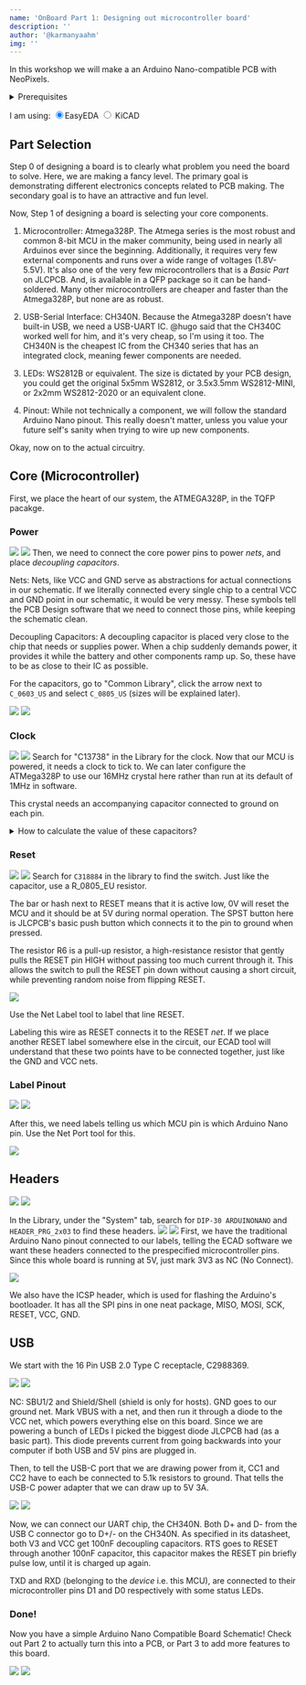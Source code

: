 ```yaml
---
name: 'OnBoard Part 1: Designing out microcontroller board'
description: ''
author: '@karmanyaahm'
img: ''
---
```


In this workshop we will make a an Arduino Nano-compatible PCB with NeoPixels.

<details>
<summary>Prerequisites</summary>
If you are not already familiar with the basics of using an ECAD tool like EasyEDA or KiCAD, check out @maggie's workshop on designing a PCB Business card:
<iframe width="560" height="315" src="https://www.youtube-nocookie.com/embed/enMtMOgimm4" title="YouTube video player" frameborder="0" allow="accelerometer; autoplay; clipboard-write; encrypted-media; gyroscope; picture-in-picture; web-share" allowfullscreen></iframe>

Recommend a KiCAD video???

In addition, the rest of the workshop assumes you know basic electronics terms like:
1. Resistor: describe resistor
2. Capacitor: describe capacitor
</details>



I am using: 
<label><input name="viewSettings" type="radio" data-to-hide=".easyeda-img" checked=true/>EasyEDA</label>
<label><input name="viewSettings" type="radio" data-to-hide=".kicad-img" /> KiCAD</label>
<script>
    // this script will hide 'data-to-hide' elements (images) when the above radio buttons are not clicked
  var style = document.createElement("style");
  document.head.appendChild(style);

  function updateStyles() {
    var str = "";
    document.querySelectorAll("input[type=radio][name=viewSettings]").forEach(function (c) {
      if (!c.checked) str += `${c.attributes["data-to-hide"].value} {display: none}\n`;
    });
    style.innerHTML = str;
  }


  document.querySelectorAll("input[type=radio][name=viewSettings]").forEach(function (c) {
    c.addEventListener("change", updateStyles);
  });

  updateStyles();
</script>

## Part Selection

Step 0 of designing a board is to clearly what problem you need the board to solve. Here, we are making a fancy level. The primary goal is demonstrating different electronics concepts related to PCB making. The secondary goal is to have an attractive and fun level.

Now, Step 1 of designing a board is selecting your core components.

1. Microcontroller: Atmega328P. The Atmega series is the most robust and common 8-bit MCU in the maker community, being used in nearly all Arduinos ever since the beginning. Additionally, it requires very few external components and runs over a wide range of voltages (1.8V-5.5V). It's also one of the very few microcontrollers that is a *Basic Part* on JLCPCB. And, is available in a QFP package so it can be hand-soldered. Many other microcontrollers are cheaper and faster than the Atmega328P, but none are as robust.

2. USB-Serial Interface: CH340N. Because the Atmega328P doesn't have built-in USB, we need a USB-UART IC. @hugo said that the CH340C worked well for him, and it's very cheap, so I'm using it too. The CH340N is the cheapest IC from the CH340 series that has an integrated clock, meaning fewer components are needed.

3. LEDs: WS2812B or equivalent. The size is dictated by your PCB design, you could get the original 5x5mm WS2812, or 3.5x3.5mm WS2812-MINI, or 2x2mm WS2812-2020 or an equivalent clone.

4. Pinout: While not technically a component, we will follow the standard Arduino Nano pinout. This really doesn't matter, unless you value your future self's sanity when trying to wire up new components.


Okay, now on to the actual circuitry.

## Core (Microcontroller)

First, we place the heart of our system, the ATMEGA328P, in the TQFP pacakge.

### Power

<span class=kicad-img>![](./1.png)</span>
<span class=easyeda-img>![](./e1.0.png)</span>
Then, we need to connect the core power pins to power *nets*, and place *decoupling capacitors*.

Nets: Nets, like VCC and GND serve as abstractions for actual connections in our schematic. If we literally connected every single chip to a central VCC and GND point in our schematic, it would be very messy. These symbols tell the PCB Design software that we need to connect those pins, while keeping the schematic clean.

Decoupling Capacitors: A decoupling capacitor is placed very close to the chip that needs or supplies power. When a chip suddenly demands power, it provides it while the battery and other components ramp up. So, these have to be as close to their IC as possible.


<span class=easyeda-img>

For the capacitors, go to "Common Library", click the arrow next to `C_0603_US` and select `C_0805_US` (sizes will be explained later).

![](./e1.1.png)
![](./e1.2.png)

</span>



### Clock
<span class=kicad-img>![](./2.png)</span>
<span class=easyeda-img>
![](./e2.0.png)
Search for "C13738" in the Library for the clock.
</span>
Now that our MCU is powered, it needs a clock to tick to. We can later configure the ATMega328P to use our 16MHz crystal here rather than run at its default of 1MHz in software.

This crystal needs an accompanying capacitor connected to ground on each pin. 

<details>
<summary>How to calculate the value of these capacitors?</summary>

```
C = 2 * CL - CS
```
Here, C is the capacitor we need, CL is the load capacitance specified by the crystal manufacturer, and CS is the stray capacitance of the microcontroller pin. In our case CL (of the crystal) is 9pF and CS (of XTAL1/2) is 6pF (as specified by the datasheet).

So, we use 12pF capacitors.
</details>

### Reset
<span class=kicad-img>![](./3.png)</span>
<span class=easyeda-img>![](./e3.0.png)
Search for `C318884` in the library to find the switch. Just like the capacitor, use a R_0805_EU resistor.
</span>

The bar or hash next to RESET means that it is active low, 0V will reset the MCU and it should be at 5V during normal operation. The SPST button here is JLCPCB's basic push button which connects it to the pin to ground when pressed. 

The resistor R6 is a pull-up resistor, a high-resistance resistor that gently pulls the RESET pin HIGH without passing too much current through it. This allows the switch to pull the RESET pin down without causing a short circuit, while preventing random noise from flipping RESET.

<span class=easyeda-img>![](./e3.1.png)

Use the Net Label tool to label that line RESET. </span>

Labeling this wire as RESET connects it to the RESET *net*. If we place another RESET label somewhere else in the circuit, our ECAD tool will understand that these two points have to be connected together, just like the GND and VCC nets.


### Label Pinout

<span class=kicad-img>![](./4.png)</span>
<span class=easyeda-img>![](./e4.0.png)</span>

After this, we need labels telling us which MCU pin is which Arduino Nano pin.
<span class=easyeda-img>Use the Net Port tool for this.

![](./e4.1.png)</span>

## Headers
<span class=kicad-img>![](./5.png)</span>
<span class=easyeda-img>![](./e5.0.png)</span>

<span class=easyeda-img>

In the Library, under the "System" tab, search for `DIP-30 ARDUINONANO` and `HEADER_PRG_2x03` to find these headers.
![](./e5.1.png)
![](./e5.2.png)
</span>
First, we have the traditional Arduino Nano pinout connected to our labels, telling the ECAD software we want these headers connected to the prespecified microcontroller pins. Since this whole board is running at 5V, just mark 3V3 as NC (No Connect).

<span class=easyeda-img>![](./e5.3.png)</span>

We also have the ICSP header, which is used for flashing the Arduino's bootloader. It has all the SPI pins in one neat package, MISO, MOSI, SCK, RESET, VCC, GND.

## USB

We start with the 16 Pin USB 2.0 Type C receptacle, C2988369.

<span class=kicad-img>![](./6.png)</span>
<span class=easyeda-img>![](./e6.0.png)</span>

NC: SBU1/2 and Shield/Shell (shield is only for hosts).
GND goes to our ground net.
Mark VBUS with a net, and then run it through a diode to the VCC net, which powers everything else on this board. Since we are powering a bunch of LEDs I picked the biggest diode JLCPCB had (as a basic part). This diode prevents current from going backwards into your computer if both USB and 5V pins are plugged in.

Then, to tell the USB-C port that we are drawing power from it, CC1 and CC2 have to each be connected to 5.1k resistors to ground. That tells the USB-C power adapter that we can draw up to 5V 3A.

<span class=kicad-img>![](./7.png)</span>
<span class=easyeda-img>![](./e7.0.png)</span>

Now, we can connect our UART chip, the CH340N. Both D+ and D- from the USB C connector go to D+/- on the CH340N. As specified in its datasheet, both V3 and VCC get 100nF decoupling capacitors. RTS goes to RESET through another 100nF capacitor, this capacitor makes the RESET pin briefly pulse low, until it is charged up again.

TXD and RXD (belonging to the *device* i.e. this MCU), are connected to their microcontroller pins D1 and D0 respectively with some status LEDs.

### Done!

Now you have a simple Arduino Nano Compatible Board Schematic! Check out Part 2 to actually turn this into a PCB, or Part 3 to add more features to this board.

<span class=kicad-img>![](./full-kicad.svg)</span>
<span class=easyeda-img>![](./full-easyeda.svg)</span>